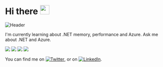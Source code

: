 # Hi there <img src="https://raw.githubusercontent.com/MartinHeinz/MartinHeinz/master/wave.gif" width="30px">
![Header](https://user-images.githubusercontent.com/10655078/89108003-876cba80-d40b-11ea-96c4-60b0029abe06.png "Header")

I'm currently learning about .NET memory, performance and Azure.
Ask me about .NET and Azure.


![](https://img.shields.io/badge/.NET-informational?style=flat&logo=visual-studio&logoColor=white&color=5c2d91)
![](https://img.shields.io/badge/DevOps-informational?style=flat&logo=azure-devops&logoColor=white&color=0078d7)
![](https://img.shields.io/badge/Azure-informational?style=flat&logo=microsoft-azure&logoColor=white&color=0089d6)
![](https://img.shields.io/badge/git-informational?style=flat&logo=git&logoColor=white&color=f05032)

You can find me on [![Twitter][1.2]][1], or on [![LinkedIn][2.2]][2].

<!-- Icons -->

[1.2]: http://i.imgur.com/wWzX9uB.png (Twitter Thaise Medeiros)
[2.2]: https://user-images.githubusercontent.com/10655078/89108948-555f5680-d413-11ea-8743-14f150a14e78.png (LinkedIn Thaise Medeiros)

[1]: https://twitter.com/mdsthaise
[2]: https://www.linkedin.com/in/thaisemedeiros/
